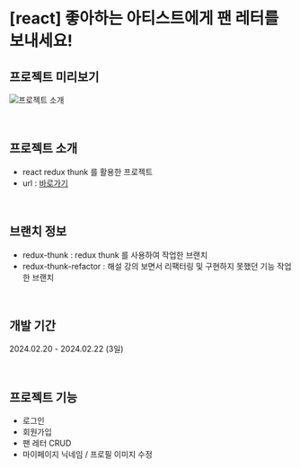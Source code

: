 # [react] 좋아하는 아티스트에게 팬 레터를 보내세요!

## 프로젝트 미리보기
![프로젝트 소개](./src/assets/img/projectView.gif)

<br />

## 프로젝트 소개
- react redux thunk 를 활용한 프로젝트
- url : [바로가기](https://artist-letters-auth-project.vercel.app/)

<br />

## 브랜치 정보
- redux-thunk : redux thunk 를 사용하여 작업한 브랜치
- redux-thunk-refactor : 해설 강의 보면서 리팩터링 및 구현하지 못했던 기능 작업한 브랜치

<br />

## 개발 기간
2024.02.20 - 2024.02.22 (3일)

<br />

## 프로젝트 기능
- 로그인
- 회원가입
- 팬 레터 CRUD
- 마이페이지 닉네임 / 프로필 이미지 수정

<br />
